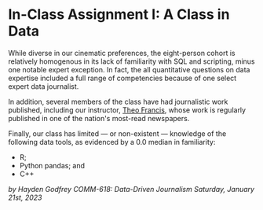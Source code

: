 # In-Class Assignment I: A Class in Data
While diverse in our cinematic preferences, the eight-person cohort is relatively homogenous in its lack of familiarity with SQL and scripting, minus one notable expert exception. In fact, the all quantitative questions on data expertise included a full range of competencies because of one select expert data journalist.

In addition, several members of the class have had journalistic work published, including our instructor, [Theo Francis](https://www.wsj.com/news/author/theo-francis), whose work is regularly published in one of the nation's most-read newspapers.

Finally, our class has limited — or non-existent — knowledge of the following data tools, as evidenced by a 0.0 median in familiarity:
- R;
- Python pandas; and
- C++


_by Hayden Godfrey_
_COMM-618: Data-Driven Journalism
_Saturday, January 21st, 2023__
